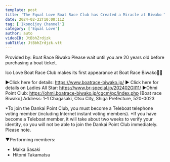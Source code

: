 ```yaml
---
template: post
title: 'The Equal Love Boat Race Club has Created a Miracle at Biwako This Time Too 🚤❣️ '
date: 2024-02-22T10:00:11Z
tag: ['Ikonoijoy Channel']
category: ['Equal Love']
author: auto 
videoID: JtBbhZrdjzk
subTitle: JtBbhZrdjzk.vtt
---
```

Provided by: Boat Race Biwako
Please wait until you are 20 years old before purchasing a boat ticket.

Ico Love Boat Race Club makes its first appearance at Boat Race Biwako🚤🔥

▶Click here for details: https://www.boatrace-biwako.jp/
▶ Click here for details on Ladies All Star: https://www.br-special.jp/202402GII11/
▶Ohmi Point Club: https://ohmi.boatrace-biwako.jp/cgcm/pc/index.php
[Boat race Biwako]
Address: 1-1 Chagasaki, Otsu City, Shiga Prefecture, 520-0023

*To join the Dankai Point Club, you must become a Teleboat telephone voting member (including Internet instant voting members).
*If you have become a Teleboat member, it will take about two weeks to verify your identity, so you will not be able to join the Dankai Point Club immediately. Please note.

▼Performing members:

- Maika Sasaki
- Hitomi Takamatsu
